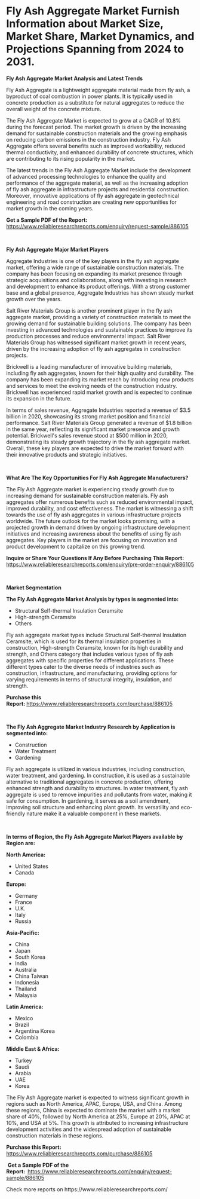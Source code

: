 <p><h1>Fly Ash Aggregate Market Furnish Information about Market Size, Market Share, Market Dynamics, and Projections Spanning from 2024 to 2031.</h1></p><p><strong>Fly Ash Aggregate Market Analysis and Latest Trends</strong></p>
<p><p>Fly Ash Aggregate is a lightweight aggregate material made from fly ash, a byproduct of coal combustion in power plants. It is typically used in concrete production as a substitute for natural aggregates to reduce the overall weight of the concrete mixture.</p><p>The Fly Ash Aggregate Market is expected to grow at a CAGR of 10.8% during the forecast period. The market growth is driven by the increasing demand for sustainable construction materials and the growing emphasis on reducing carbon emissions in the construction industry. Fly Ash Aggregate offers several benefits such as improved workability, reduced thermal conductivity, and enhanced durability of concrete structures, which are contributing to its rising popularity in the market.</p><p>The latest trends in the Fly Ash Aggregate Market include the development of advanced processing technologies to enhance the quality and performance of the aggregate material, as well as the increasing adoption of fly ash aggregate in infrastructure projects and residential construction. Moreover, innovative applications of fly ash aggregate in geotechnical engineering and road construction are creating new opportunities for market growth in the coming years.</p></p>
<p><strong>Get a Sample PDF of the Report:&nbsp;</strong> <a href="https://www.reliableresearchreports.com/enquiry/request-sample/886105">https://www.reliableresearchreports.com/enquiry/request-sample/886105</a></p>
<p>&nbsp;</p>
<p><strong>Fly Ash Aggregate Major Market Players</strong></p>
<p><p>Aggregate Industries is one of the key players in the fly ash aggregate market, offering a wide range of sustainable construction materials. The company has been focusing on expanding its market presence through strategic acquisitions and collaborations, along with investing in research and development to enhance its product offerings. With a strong customer base and a global presence, Aggregate Industries has shown steady market growth over the years.</p><p>Salt River Materials Group is another prominent player in the fly ash aggregate market, providing a variety of construction materials to meet the growing demand for sustainable building solutions. The company has been investing in advanced technologies and sustainable practices to improve its production processes and reduce environmental impact. Salt River Materials Group has witnessed significant market growth in recent years, driven by the increasing adoption of fly ash aggregates in construction projects.</p><p>Brickwell is a leading manufacturer of innovative building materials, including fly ash aggregates, known for their high quality and durability. The company has been expanding its market reach by introducing new products and services to meet the evolving needs of the construction industry. Brickwell has experienced rapid market growth and is expected to continue its expansion in the future.</p><p>In terms of sales revenue, Aggregate Industries reported a revenue of $3.5 billion in 2020, showcasing its strong market position and financial performance. Salt River Materials Group generated a revenue of $1.8 billion in the same year, reflecting its significant market presence and growth potential. Brickwell's sales revenue stood at $500 million in 2020, demonstrating its steady growth trajectory in the fly ash aggregate market. Overall, these key players are expected to drive the market forward with their innovative products and strategic initiatives.</p></p>
<p>&nbsp;</p>
<p><strong>What Are The Key Opportunities For Fly Ash Aggregate Manufacturers?</strong></p>
<p><p>The Fly Ash Aggregate market is experiencing steady growth due to increasing demand for sustainable construction materials. Fly ash aggregates offer numerous benefits such as reduced environmental impact, improved durability, and cost effectiveness. The market is witnessing a shift towards the use of fly ash aggregates in various infrastructure projects worldwide. The future outlook for the market looks promising, with a projected growth in demand driven by ongoing infrastructure development initiatives and increasing awareness about the benefits of using fly ash aggregates. Key players in the market are focusing on innovation and product development to capitalize on this growing trend.</p></p>
<p><strong>Inquire or Share Your Questions If Any Before Purchasing This Report:</strong> <a href="https://www.reliableresearchreports.com/enquiry/pre-order-enquiry/886105">https://www.reliableresearchreports.com/enquiry/pre-order-enquiry/886105</a></p>
<p>&nbsp;</p>
<p><strong>Market Segmentation</strong></p>
<p><strong>The Fly Ash Aggregate Market Analysis by types is segmented into:</strong></p>
<p><ul><li>Structural Self-thermal Insulation Ceramsite</li><li>High-strength Ceramsite</li><li>Others</li></ul></p>
<p><p>Fly ash aggregate market types include Structural Self-thermal Insulation Ceramsite, which is used for its thermal insulation properties in construction, High-strength Ceramsite, known for its high durability and strength, and Others category that includes various types of fly ash aggregates with specific properties for different applications. These different types cater to the diverse needs of industries such as construction, infrastructure, and manufacturing, providing options for varying requirements in terms of structural integrity, insulation, and strength.</p></p>
<p><strong>Purchase this Report:&nbsp;</strong><a href="https://www.reliableresearchreports.com/purchase/886105">https://www.reliableresearchreports.com/purchase/886105</a></p>
<p>&nbsp;</p>
<p><strong>The Fly Ash Aggregate Market Industry Research by Application is segmented into:</strong></p>
<p><ul><li>Construction</li><li>Water Treatment</li><li>Gardening</li></ul></p>
<p><p>Fly ash aggregate is utilized in various industries, including construction, water treatment, and gardening. In construction, it is used as a sustainable alternative to traditional aggregates in concrete production, offering enhanced strength and durability to structures. In water treatment, fly ash aggregate is used to remove impurities and pollutants from water, making it safe for consumption. In gardening, it serves as a soil amendment, improving soil structure and enhancing plant growth. Its versatility and eco-friendly nature make it a valuable component in these markets.</p></p>
<p>&nbsp;</p>
<p><strong>In terms of Region, the Fly Ash Aggregate Market Players available by Region are:</strong></p>
<p>
    <p> <strong> North America: </strong>
        <ul>
            <li>United States</li>
            <li>Canada</li>
        </ul>
        </p> 
    <p> <strong> Europe: </strong>
        <ul>
            <li>Germany</li>
            <li>France</li>
            <li>U.K.</li>
            <li>Italy</li>
            <li>Russia</li>
        </ul>
        </p> 
    <p> <strong> Asia-Pacific: </strong>
        <ul>
            <li>China</li>
            <li>Japan</li>
            <li>South Korea</li>
            <li>India</li>
            <li>Australia</li>
            <li>China Taiwan</li>
            <li>Indonesia</li>
            <li>Thailand</li>
            <li>Malaysia</li>
        </ul>
        </p> 
    <p> <strong> Latin America: </strong>
        <ul>
            <li>Mexico</li>
            <li>Brazil</li>
            <li>Argentina Korea</li>
            <li>Colombia</li>
        </ul>
        </p> 
    <p> <strong> Middle East & Africa: </strong>
        <ul>
            <li>Turkey</li>
            <li>Saudi</li>
            <li>Arabia</li>
            <li>UAE</li>
            <li>Korea</li>
        </ul>
    </p>
    </p>
<p><p>The Fly Ash Aggregate market is expected to witness significant growth in regions such as North America, APAC, Europe, USA, and China. Among these regions, China is expected to dominate the market with a market share of 40%, followed by North America at 25%, Europe at 20%, APAC at 10%, and USA at 5%. This growth is attributed to increasing infrastructure development activities and the widespread adoption of sustainable construction materials in these regions.</p></p>
<p><strong>Purchase this Report: </strong><a href="https://www.reliableresearchreports.com/purchase/886105">https://www.reliableresearchreports.com/purchase/886105</a></p>
<p>&nbsp;<strong>Get a Sample PDF of the Report:&nbsp;&nbsp;</strong><a href="https://www.reliableresearchreports.com/enquiry/request-sample/886105">https://www.reliableresearchreports.com/enquiry/request-sample/886105</a></p>
<p><strong></strong></p>
<p>Check more reports on https://www.reliableresearchreports.com/</p>